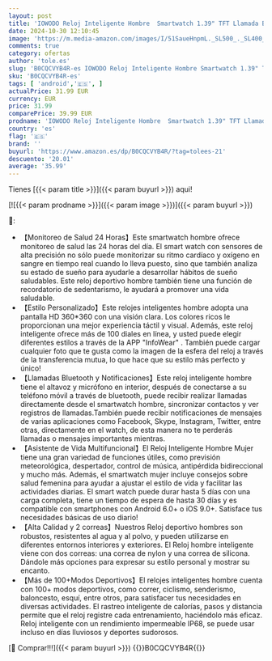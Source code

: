 ```yaml
---
layout: post
title: 'IOWODO Reloj Inteligente Hombre  Smartwatch 1.39" TFT Llamada Bluetooth  100+Modos Deportivos Smart Watch Pulsómetro/SpO2/Monitor de Sueño/Podómetro  IP68 Pulsera Actividad para Android iOS  Negro '
date: 2024-10-30 12:10:45
image: 'https://m.media-amazon.com/images/I/51SaueHnpmL._SL500_._SL400_.jpg'
comments: true
category: ofertas
author: 'tole.es'
slug: 'B0CQCVYB4R-es IOWODO Reloj Inteligente Hombre Smartwatch 1.39" TFT...'
sku: 'B0CQCVYB4R-es'
tags: [ 'android','🇪🇸', ]
actualPrice: 31.99 EUR
currency: EUR
price: 31.99
comparePrice: 39.99 EUR
prodname: 'IOWODO Reloj Inteligente Hombre  Smartwatch 1.39" TFT Llamada Bluetooth  100+Modos Deportivos Smart Watch Pulsómetro/SpO2/Monitor de Sueño/Podómetro  IP68 Pulsera Actividad para Android iOS  Negro '
country: 'es'
flag: '🇪🇸'
brand: ''
buyurl: 'https://www.amazon.es/dp/B0CQCVYB4R/?tag=tolees-21'
descuento: '20.01'
average: '35.99'
---
```


Tienes [{{< param title >}}]({{< param buyurl >}}) aqui!

[![{{< param prodname >}}]({{< param image >}})]({{< param buyurl >}})

🔎:

- 【Monitoreo de Salud 24 Horas】Este smartwatch hombre ofrece monitoreo de salud las 24 horas del día. El smart watch con sensores de alta precisión no sólo puede monitorizar su ritmo cardíaco y oxígeno en sangre en tiempo real cuando lo lleva puesto, sino que también analiza su estado de sueño para ayudarle a desarrollar hábitos de sueño saludables. Este reloj deportivo hombre también tiene una función de recordatorio de sedentarismo, le ayudará a promover una vida saludable.
- 【Estilo Personalizado】Este relojes inteligentes hombre adopta una pantalla HD 360*360 con una visión clara. Los colores ricos le proporcionan una mejor experiencia táctil y visual. Además, este reloj inteligente ofrece más de 100 diales en línea, y usted puede elegir diferentes estilos a través de la APP "InfoWear" . También puede cargar cualquier foto que te gusta como la imagen de la esfera del reloj a través de la transferencia mutua, lo que hace que su estilo más perfecto y único!
- 【Llamadas Bluetooth y Notificaciones】Este reloj inteligente hombre tiene el altavoz y micrófono en interior, después de conectarse a su teléfono móvil a través de bluetooth, puede recibir realizar llamadas directamente desde el smartwatch hombre, sincronizar contactos y ver registros de llamadas.También puede recibir notificaciones de mensajes de varias aplicaciones como Facebook, Skype, Instagram, Twitter, entre otras, directamente en el watch, de esta manera no te perderás llamadas o mensajes importantes mientras.
- 【Asistente de Vida Multifuncional】El Reloj Inteligente Hombre Mujer tiene una gran variedad de funciones útiles, como previsión meteorológica, despertador, control de música, antipérdida bidireccional y mucho más. Además, el smartwatch mujer incluye consejos sobre salud femenina para ayudar a ajustar el estilo de vida y facilitar las actividades diarias. El smart watch puede durar hasta 5 días con una carga completa, tiene un tiempo de espera de hasta 30 días y es compatible con smartphones con Android 6.0+ o iOS 9.0+. Satisface tus necesidades básicas de uso diario!
- 【Alta Calidad y 2 correas】Nuestros Reloj deportivo hombres son robustos, resistentes al agua y al polvo, y pueden utilizarse en diferentes entornos interiores y exteriores. El Reloj hombre inteligente viene con dos correas: una correa de nylon y una correa de silicona. Dándole más opciones para expresar su estilo personal y mostrar su encanto.
- 【Más de 100+Modos Deportivos】El relojes inteligentes hombre cuenta con 100+ modos deportivos, como correr, ciclismo, senderismo, baloncesto, esquí, entre otros, para satisfacer tus necesidades en diversas actividades. El rastreo inteligente de calorías, pasos y distancia permite que el reloj registre cada entrenamiento, haciéndolo más eficaz. Reloj inteligente con un rendimiento impermeable IP68, se puede usar incluso en días lluviosos y deportes sudorosos.

[🛒 Comprar!!!]({{< param buyurl >}})
{{<world>}}B0CQCVYB4R{{</world>}}
